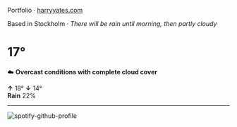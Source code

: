 Portfolio · [harryyates.com](https://harryyates.com)

<!-- WEATHER_START -->
Based in Stockholm · *There will be rain until morning, then partly cloudy*

# 17°
☁️ **Overcast conditions with complete cloud cover**

**↑** 18° **↓** 14°  
**Rain** 22%

---
<!-- WEATHER_END -->

<p align="left">
  <a>
    <img src="https://spotify-github-profile.kittinanx.com/api/view?uid=bigbello&cover_image=true&theme=natemoo-re&show_offline=true&background_color=121212&interchange=false&bar_color=53b14f&bar_color_cover=false" alt="spotify-github-profile">
  </a>
</p>
